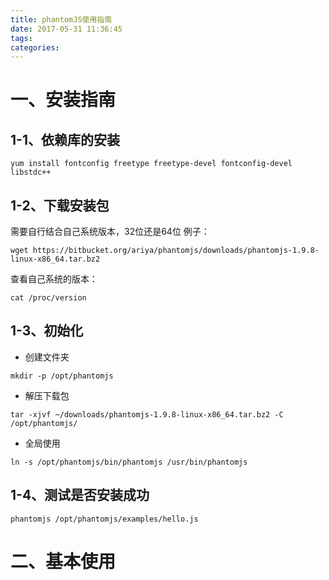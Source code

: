 ```yaml
---
title: phantomJS使用指南
date: 2017-05-31 11:36:45
tags:
categories:
---
```


# 一、安装指南
## 1-1、依赖库的安装
```
yum install fontconfig freetype freetype-devel fontconfig-devel libstdc++
```

## 1-2、下载安装包
需要自行结合自己系统版本，32位还是64位
例子：
```
wget https://bitbucket.org/ariya/phantomjs/downloads/phantomjs-1.9.8-linux-x86_64.tar.bz2
```

查看自己系统的版本：
```
cat /proc/version
```

## 1-3、初始化
* 创建文件夹
```
mkdir -p /opt/phantomjs
```

* 解压下载包
```
tar -xjvf ~/downloads/phantomjs-1.9.8-linux-x86_64.tar.bz2 -C /opt/phantomjs/
```

* 全局使用
```
ln -s /opt/phantomjs/bin/phantomjs /usr/bin/phantomjs
```

## 1-4、测试是否安装成功
```
phantomjs /opt/phantomjs/examples/hello.js
```

# 二、基本使用
